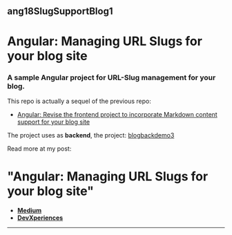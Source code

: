 ## ang18SlugSupportBlog1 
# Angular: Managing URL Slugs for your blog site 

 

### A sample Angular project for URL-Slug management for your blog.

<!-- ![app image](src/assets/images/app.jpg) -->


This repo is actually a sequel of the previous repo:
* [Angular: Revise the frontend project to incorporate Markdown content support for your blog site](https://github.com/zzpzaf/ang18MarkdownSupportBlog1)

The project uses as **backend**, the project: [blogbackdemo3](https://github.com/zzpzaf/blogbackdemo3)

Read more at my post: 
# "Angular: Managing URL Slugs for your blog site"
* **[Medium](https://medium.com/@zzpzaf.se)**
* **[DevXperiences](https://www.devxperiences.com/developers-posts/)** 


---